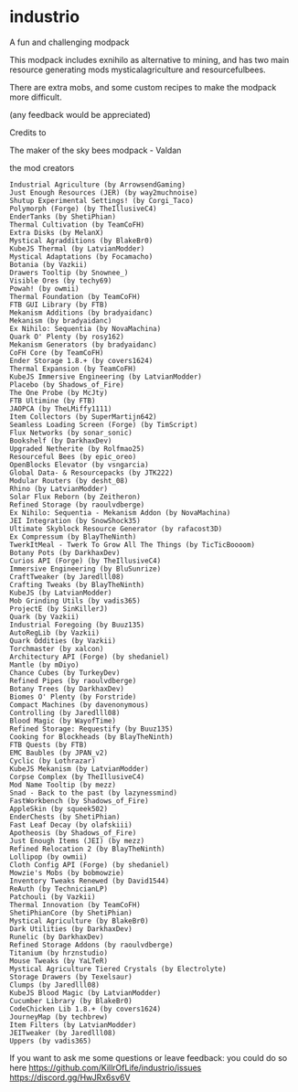 # industrio
A fun and challenging modpack


This modpack includes exnihilo as alternative to mining, and has two main resource generating mods mysticalagriculture and resourcefulbees.

There are extra mobs, and some custom recipes to make the modpack more difficult.


(any feedback would be appreciated)

 

Credits to

The maker of the sky bees modpack - Valdan

the mod creators

    Industrial Agriculture (by ArrowsendGaming)
    Just Enough Resources (JER) (by way2muchnoise)
    Shutup Experimental Settings! (by Corgi_Taco)
    Polymorph (Forge) (by TheIllusiveC4)
    EnderTanks (by ShetiPhian)
    Thermal Cultivation (by TeamCoFH)
    Extra Disks (by MelanX)
    Mystical Agradditions (by BlakeBr0)
    KubeJS Thermal (by LatvianModder)
    Mystical Adaptations (by Focamacho)
    Botania (by Vazkii)
    Drawers Tooltip (by Snownee_)
    Visible Ores (by techy69)
    Powah! (by owmii)
    Thermal Foundation (by TeamCoFH)
    FTB GUI Library (by FTB)
    Mekanism Additions (by bradyaidanc)
    Mekanism (by bradyaidanc)
    Ex Nihilo: Sequentia (by NovaMachina)
    Quark O' Plenty (by rosy162)
    Mekanism Generators (by bradyaidanc)
    CoFH Core (by TeamCoFH)
    Ender Storage 1.8.+ (by covers1624)
    Thermal Expansion (by TeamCoFH)
    KubeJS Immersive Engineering (by LatvianModder)
    Placebo (by Shadows_of_Fire)
    The One Probe (by McJty)
    FTB Ultimine (by FTB)
    JAOPCA (by TheLMiffy1111)
    Item Collectors (by SuperMartijn642)
    Seamless Loading Screen (Forge) (by TimScript)
    Flux Networks (by sonar_sonic)
    Bookshelf (by DarkhaxDev)
    Upgraded Netherite (by Rolfmao25)
    Resourceful Bees (by epic_oreo)
    OpenBlocks Elevator (by vsngarcia)
    Global Data- & Resourcepacks (by JTK222)
    Modular Routers (by desht_08)
    Rhino (by LatvianModder)
    Solar Flux Reborn (by Zeitheron)
    Refined Storage (by raoulvdberge)
    Ex Nihilo: Sequentia - Mekanism Addon (by NovaMachina)
    JEI Integration (by SnowShock35)
    Ultimate Skyblock Resource Generator (by rafacost3D)
    Ex Compressum (by BlayTheNinth)
    TwerkItMeal - Twerk To Grow All The Things (by TicTicBoooom)
    Botany Pots (by DarkhaxDev)
    Curios API (Forge) (by TheIllusiveC4)
    Immersive Engineering (by BluSunrize)
    CraftTweaker (by Jaredlll08)
    Crafting Tweaks (by BlayTheNinth)
    KubeJS (by LatvianModder)
    Mob Grinding Utils (by vadis365)
    ProjectE (by SinKillerJ)
    Quark (by Vazkii)
    Industrial Foregoing (by Buuz135)
    AutoRegLib (by Vazkii)
    Quark Oddities (by Vazkii)
    Torchmaster (by xalcon)
    Architectury API (Forge) (by shedaniel)
    Mantle (by mDiyo)
    Chance Cubes (by TurkeyDev)
    Refined Pipes (by raoulvdberge)
    Botany Trees (by DarkhaxDev)
    Biomes O' Plenty (by Forstride)
    Compact Machines (by davenonymous)
    Controlling (by Jaredlll08)
    Blood Magic (by WayofTime)
    Refined Storage: Requestify (by Buuz135)
    Cooking for Blockheads (by BlayTheNinth)
    FTB Quests (by FTB)
    EMC Baubles (by JPAN_v2)
    Cyclic (by Lothrazar)
    KubeJS Mekanism (by LatvianModder)
    Corpse Complex (by TheIllusiveC4)
    Mod Name Tooltip (by mezz)
    Snad - Back to the past (by lazynessmind)
    FastWorkbench (by Shadows_of_Fire)
    AppleSkin (by squeek502)
    EnderChests (by ShetiPhian)
    Fast Leaf Decay (by olafskiii)
    Apotheosis (by Shadows_of_Fire)
    Just Enough Items (JEI) (by mezz)
    Refined Relocation 2 (by BlayTheNinth)
    Lollipop (by owmii)
    Cloth Config API (Forge) (by shedaniel)
    Mowzie's Mobs (by bobmowzie)
    Inventory Tweaks Renewed (by David1544)
    ReAuth (by TechnicianLP)
    Patchouli (by Vazkii)
    Thermal Innovation (by TeamCoFH)
    ShetiPhianCore (by ShetiPhian)
    Mystical Agriculture (by BlakeBr0)
    Dark Utilities (by DarkhaxDev)
    Runelic (by DarkhaxDev)
    Refined Storage Addons (by raoulvdberge)
    Titanium (by hrznstudio)
    Mouse Tweaks (by YaLTeR)
    Mystical Agriculture Tiered Crystals (by Electrolyte)
    Storage Drawers (by Texelsaur)
    Clumps (by Jaredlll08)
    KubeJS Blood Magic (by LatvianModder)
    Cucumber Library (by BlakeBr0)
    CodeChicken Lib 1.8.+ (by covers1624)
    JourneyMap (by techbrew)
    Item Filters (by LatvianModder)
    JEITweaker (by Jaredlll08)
    Uppers (by vadis365)

 

 

If you want to ask me some questions or leave feedback:
you could do so here
https://github.com/KillrOfLife/industrio/issues
https://discord.gg/HwJRx6sv6V
